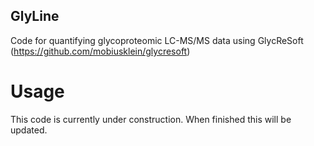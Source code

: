 GlyLine
----------
Code for quantifying glycoproteomic LC-MS/MS data using GlycReSoft (https://github.com/mobiusklein/glycresoft)

Usage
=====

This code is currently under construction. When finished this will be updated.